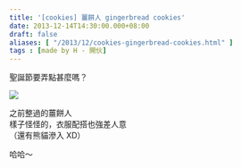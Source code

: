 ```yaml
---
title: '[cookies] 薑餅人 gingerbread cookies'
date: 2013-12-14T14:30:00.000+08:00
draft: false
aliases: [ "/2013/12/cookies-gingerbread-cookies.html" ]
tags : [made by H - 開伙]
---
```


聖誕節要弄點甚麼嗎？  

![](/images/diygingerbread.jpg)

之前整過的薑餅人  
樣子怪怪的，衣服配搭也強差人意  
（還有熊貓滲入 XD）  
  
哈哈～
